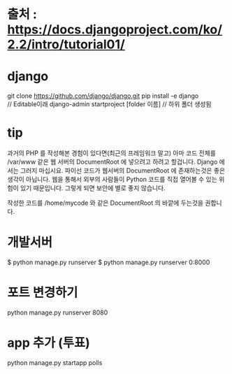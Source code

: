 # 출처 : https://docs.djangoproject.com/ko/2.2/intro/tutorial01/
# django
git clone https://github.com/django/django.git
pip install -e django\
// Editable이래
django-admin startproject [folder 이름] // 하위 폴더 생성됨

# tip
과거의 PHP 를 작성해본 경험이 있다면(최근의 프레임워크 말고) 아마 코드 전체를 /var/www 같은 웹 서버의 DocumentRoot 에 넣으려고 하려고 할겁니다. Django 에서는 그러지 마십시요. 파이선 코드가 웹서버의 DocumentRoot 에 존재하는것은 좋은 생각이 아닙니다. 웹을 통해서 외부의 사람들이 Python 코드를 직접 열어볼 수 있는 위험이 있기 때문입니다. 그렇게 되면 보안에 별로 좋지 않습니다.

작성한 코드를 /home/mycode 와 같은 DocumentRoot 의 바깥에 두는것을 권합니다.


# 개발서버
$ python manage.py runserver
$ python manage.py runserver 0:8000

# 포트 변경하기
python manage.py runserver 8080

# app 추가 (투표)
python manage.py startapp polls